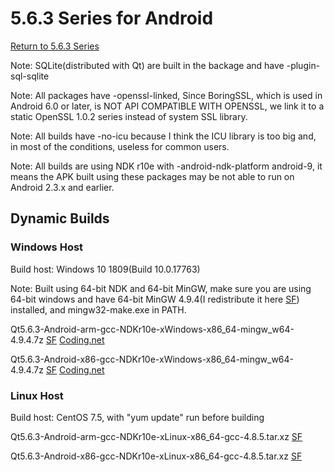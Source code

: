 # 5.6.3 Series for Android

[Return to 5.6.3 Series](5.6.3-series.md)

Note: SQLite(distributed with Qt) are built in the backage and have -plugin-sql-sqlite

Note: All packages have -openssl-linked, Since BoringSSL, which is used in Android 6.0 or later, is NOT API COMPATIBLE WITH OPENSSL, we link it to a static OpenSSL 1.0.2 series instead of system SSL library. 

Note: All builds have -no-icu because I think the ICU library is too big and, in most of the conditions, useless for common users.

Note: All builds are using NDK r10e with -android-ndk-platform android-9, it means the APK built using these packages may be not able to run on Android 2.3.x and earlier.

## Dynamic Builds

### Windows Host

Build host: Windows 10 1809(Build 10.0.17763)

Note: Built using 64-bit NDK and 64-bit MinGW, make sure you are using 64-bit windows and have 64-bit MinGW 4.9.4(I redistribute it here [SF](https://sourceforge.net/projects/fsu0413-qtbuilds/files/redist/mingw-w64/mingw64-494.7z/download)) installed, and mingw32-make.exe in PATH.

Qt5.6.3-Android-arm-gcc-NDKr10e-xWindows-x86_64-mingw_w64-4.9.4.7z [SF](https://sourceforge.net/projects/fsu0413-qtbuilds/files/Qt5.6/Android/Windows-x86_64-hosted/Qt5.6.3-Android-arm-gcc-NDKr10e-xWindows-x86_64-mingw_w64-4.9.4.7z/download) [Coding.net](https://dev.tencent.com/s/e872be37-2e24-44a9-83a1-a3115d84da5f)

Qt5.6.3-Android-x86-gcc-NDKr10e-xWindows-x86_64-mingw_w64-4.9.4.7z [SF](https://sourceforge.net/projects/fsu0413-qtbuilds/files/Qt5.6/Android/Windows-x86_64-hosted/Qt5.6.3-Android-x86-gcc-NDKr10e-xWindows-x86_64-mingw_w64-4.9.4.7z/download) [Coding.net](https://dev.tencent.com/s/65c4a1cd-b4f4-4e71-851f-4a769c921b34)

### Linux Host

Build host: CentOS 7.5, with "yum update" run before building

Qt5.6.3-Android-arm-gcc-NDKr10e-xLinux-x86_64-gcc-4.8.5.tar.xz [SF](https://sourceforge.net/projects/fsu0413-qtbuilds/files/Qt5.6/Android/Linux-x86_64-hosted/Qt5.6.3-Android-arm-gcc-NDKr10e-xLinux-x86_64-gcc-4.8.5.tar.xz/download)

Qt5.6.3-Android-x86-gcc-NDKr10e-xLinux-x86_64-gcc-4.8.5.tar.xz [SF](https://sourceforge.net/projects/fsu0413-qtbuilds/files/Qt5.6/Android/Linux-x86_64-hosted/Qt5.6.3-Android-x86-gcc-NDKr10e-xLinux-x86_64-gcc-4.8.5.tar.xz/download)
